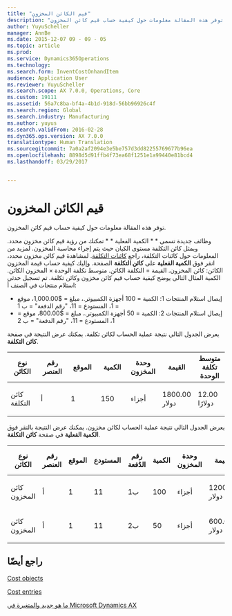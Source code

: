 ```yaml
---
title: "قيم الكائن المخزون"
description: "توفر هذه المقالة معلومات حول كيفية حساب قيم كائن المخزون."
author: YuyuScheller
manager: AnnBe
ms.date: 2015-12-07 09 - 09 - 05
ms.topic: article
ms.prod: 
ms.service: Dynamics365Operations
ms.technology: 
ms.search.form: InventCostOnhandItem
audience: Application User
ms.reviewer: YuyuScheller
ms.search.scope: AX 7.0.0, Operations, Core
ms.custom: 19111
ms.assetid: 56a7c8ba-bf4a-4b1d-918d-56bb96926c4f
ms.search.region: Global
ms.search.industry: Manufacturing
ms.author: yuyus
ms.search.validFrom: 2016-02-28
ms.dyn365.ops.version: AX 7.0.0
translationtype: Human Translation
ms.sourcegitcommit: 7a0a2af2094e3e5be757d3dd82255769677b96ea
ms.openlocfilehash: 8898d5d91ffb4f73ea68f1251e1a99440e81bcd4
ms.lasthandoff: 03/29/2017


---
```


# <a name="inventory-object-values"></a>قيم الكائن المخزون

توفر هذه المقالة معلومات حول كيفية حساب قيم كائن المخزون. 

وظائف جديدة تسمى * * الكمية الفعلية * * تمكنك من رؤية قيم كائن مخزون محدد. ويمثل كائن التكلفة مستوى الكيان حيث يتم إجراء محاسبة المخزون. لمزيد من المعلومات حول كائنات التكلفة، راجع [كائنات التكلفة](cost-object.md). لمشاهدة قيم كائن مخزون محدد، انقر فوق **الكمية الفعلية** على **كائن التكلفة** الصفحة. وإليك كيفية حساب قيمة المخزون الكائن: كائن المخزون. القيمة = التكلفة الكائن. متوسط تكلفة الوحدة × المخزون الكائن. الكمية المثال التالي يوضح كيفية حساب قيم كائن مخزون وكائن تكلفة. تم تسجيل حدثي استلام منتجات في الصنف أ:

-   إيصال استلام المنتجات 1: الكمية = 100 أجهزة الكمبيوتر.، مبلغ = $1,000.00، موقع = 1، المستودع = 11، "رقم الدفعة" = ب 1
-   إيصال استلام المنتجات 2: الكمية = 50 أجهزة الكمبيوتر.، مبلغ = $800.00، موقع = 1، المستودع = 11، "رقم الدفعة" = ب 2

يعرض الجدول التالي نتيجة عملية الحساب لكائن تكلفة. يمكنك عرض النتيجة في صفحة **كائن التكلفة**.

<table style="width:100%;">
<colgroup>
<col width="14%" />
<col width="14%" />
<col width="14%" />
<col width="14%" />
<col width="14%" />
<col width="14%" />
<col width="14%" />
</colgroup>
<thead>
<tr class="header">
<th>نوع الكائن</th>
<th>رقم العنصر</th>
<th>الموقع</th>
<th>الكمية</th>
<th>وحدة المخزون</th>
<th>القيمة</th>
<th>متوسط تكلفة الوحدة</th>
</tr>
</thead>
<tbody>
<tr class="odd">
<td>كائن التكلفة</td>
<td>أ</td>
<td>1</td>
<td>150</td>
<td>أجزاء</td>
<td><p>1800.00 دولار</p></td>
<td><p>12.00 دولارًا</p></td>
</tr>
</tbody>
</table>

يعرض الجدول التالي نتيجة عملية الحساب لكائن مخزون. يمكنك عرض النتيجة بالنقر فوق **الكمية الفعلية** في صفحة **كائن التكلفة**.

<table style="width:100%;">
<colgroup>
<col width="11%" />
<col width="11%" />
<col width="11%" />
<col width="11%" />
<col width="11%" />
<col width="11%" />
<col width="11%" />
<col width="11%" />
<col width="11%" />
</colgroup>
<thead>
<tr class="header">
<th>نوع الكائن</th>
<th>رقم العنصر</th>
<th>الموقع</th>
<th>المستودع</th>
<th>رقم الدُفعة</th>
<th>الكمية</th>
<th>وحدة المخزون</th>
<th>القيمة</th>
<th>متوسط تكلفة الوحدة</th>
</tr>
</thead>
<tbody>
<tr class="odd">
<td>كائن المخزون</td>
<td>أ</td>
<td>1</td>
<td>11</td>
<td>ب1</td>
<td>100</td>
<td>أجزاء</td>
<td><p>1200.00 دولار</p></td>
<td><p>12.00 دولارًا</p></td>
</tr>
<tr class="even">
<td>كائن المخزون</td>
<td>أ</td>
<td>1</td>
<td>11</td>
<td>ب2</td>
<td>50</td>
<td>أجزاء</td>
<td><p>600.00 دولار</p></td>
<td><p>12.00 دولارًا</p></td>
</tr>
</tbody>
</table>



<a name="see-also"></a>راجع أيضًا
--------

[Cost objects](cost-object.md)

[Cost entries](cost-entries.md)

[ما هو جديد والمتغيرة في Microsoft Dynamics AX](/dynamics365/operations/dev-itpro/get-started/whats-new-changed)



